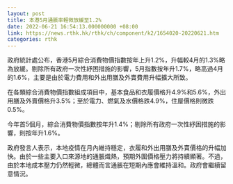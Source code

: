 ```yaml
---
layout: post
title: 本港5月通脹率輕微放緩至1.2%
date: 2022-06-21 16:54:13.000000000 +08:00
link: https://news.rthk.hk/rthk/ch/component/k2/1654020-20220621.htm
categories: rthk
---
```


政府統計處公布，香港5月綜合消費物價指數按年上升1.2%，升幅較4月的1.3%略為放緩。剔除所有政府一次性紓困措施的影響，5月指數按年升1.7%，略高過4月的1.6%，主要是由於電力費用和外出用膳及外賣費用升幅擴大所致。

在各類綜合消費物價指數組成項目中，基本食品和衣履價格升4.9%和5.6%，外出用膳及外賣價格升3.5%；至於電力、燃氣及水價格跌4.9%，住屋價格則微跌0.5%。

今年首5個月，綜合消費物價指數按年升1.4%；剔除所有政府一次性紓困措施的影響，則按年升1.6%。

政府發言人表示，本地疫情在月內維持穩定，衣履和外出用膳及外賣價格的升幅加快。由於一些主要入口來源地的通脹熾熱，預期外圍價格壓力將持續顯著。不過，由於本地成本壓力仍然輕微，總體而言通脹在短期內應會維持溫和。政府會繼續留意情況。
